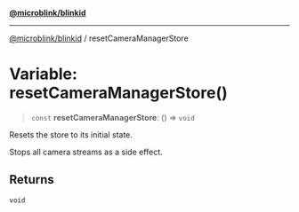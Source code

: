 [**@microblink/blinkid**](../README.md)

***

[@microblink/blinkid](../README.md) / resetCameraManagerStore

# Variable: resetCameraManagerStore()

> `const` **resetCameraManagerStore**: () => `void`

Resets the store to its initial state.

Stops all camera streams as a side effect.

## Returns

`void`
